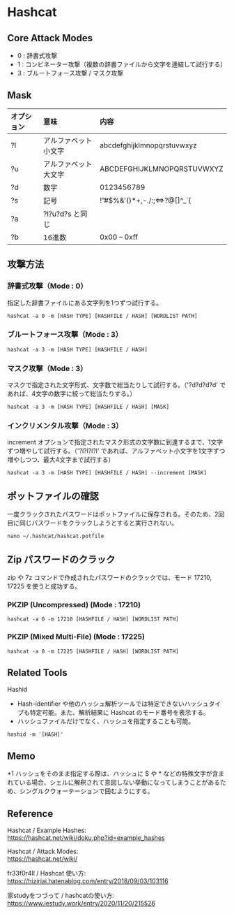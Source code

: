 # Hashcat

## Core Attack Modes
- 0 : 辞書式攻撃
- 1 : コンビネーター攻撃（複数の辞書ファイルから文字を連結して試行する）
- 3 : ブルートフォース攻撃 / マスク攻撃

## Mask
| オプション   | 意味             | 内容                              |
|:-----------|:-----------------|:---------------------------------|
| ?l         | アルファベット小文字 | abcdefghijklmnopqrstuvwxyz       |
| ?u         | アルファベット大文字 | ABCDEFGHIJKLMNOPQRSTUVWXYZ       |
| ?d         | 数字              | 0123456789                       |
| ?s         | 記号              | !”#$%&'()*+,-./:;<=>?@[\]^_`{|}~ |
| ?a         | ?l?u?d?s と同じ   |                                  |
| ?b         | 16進数            | 0x00 – 0xff                      |

## 攻撃方法
### 辞書式攻撃（Mode : 0）
指定した辞書ファイルにある文字列を1つずつ試行する。
```
hashcat -a 0 -m [HASH TYPE] [HASHFILE / HASH] [WORDLIST PATH]
```

### ブルートフォース攻撃（Mode : 3）
```
hashcat -a 3 -m [HASH TYPE] [HASHFILE / HASH]
```

### マスク攻撃（Mode : 3）
マスクで指定された文字形式、文字数で総当たりして試行する。（'?d?d?d?d' であれば、4文字の数字に絞って総当たりする。）
```
hashcat -a 3 -m [HASH TYPE] [HASHFILE / HASH] [MASK]
```

### インクリメンタル攻撃（Mode : 3）
increment オプションで指定されたマスク形式の文字数に到達するまで、1文字ずつ増やして試行する。（'?l?l?l?l' であれば、アルファベット小文字を1文字ずつ増やしつつ、最大4文字まで試行する）  
```
hashcat -a 3 -m [HASH TYPE] [HASHFILE / HASH] --increment [MASK]
```

## ポットファイルの確認
一度クラックされたパスワードはポットファイルに保存される。そのため、2回目に同じパスワードをクラックしようとすると実行されない。
```
nano ~/.hashcat/hashcat.potfile
```

## Zip パスワードのクラック
zip や 7z コマンドで作成されたパスワードのクラックでは、モード 17210, 17225 を使うと成功する。

### PKZIP (Uncompressed) (Mode : 17210)
```
hashcat -a 0 -m 17210 [HASHFILE / HASH] [WORDLIST PATH]
```

### PKZIP (Mixed Multi-File) (Mode : 17225)
```
hashcat -a 0 -m 17225 [HASHFILE / HASH] [WORDLIST PATH]
```

## Related Tools
Hashid  
- Hash-identifier や他のハッシュ解析ツールでは特定できないハッシュタイプも特定可能。また、解析結果に Hashcat のモード番号を表示する。
- ハッシュファイルだけでなく、ハッシュを指定することも可能。
```
hashid -m '[HASH]'
```

## Memo
*1 ハッシュをそのまま指定する際は、ハッシュに $ や * などの特殊文字が含まれている場合、シェルに解釈されて意図しない挙動になってしまうことがあるため、シングルクウォーテーションで囲むようにする。  

## Reference
Hashcat / Example Hashes:  
https://hashcat.net/wiki/doku.php?id=example_hashes

Hashcat / Attack Modes:  
https://hashcat.net/wiki/

fr33f0r4ll / Hashcat 使い方:  
https://hiziriai.hatenablog.com/entry/2018/09/03/103116

家studyをつづって / hashcatの使い方:  
https://www.iestudy.work/entry/2020/11/20/215526
